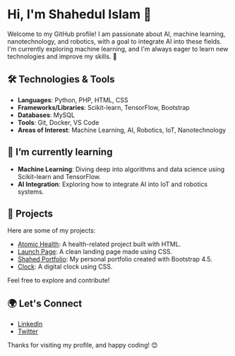 # Hi, I'm Shahedul Islam 👋

Welcome to my GitHub profile! I am passionate about AI, machine learning, nanotechnology, and robotics, with a goal to integrate AI into these fields. I'm currently exploring machine learning, and I'm always eager to learn new technologies and improve my skills. 🚀

## 🛠️ Technologies & Tools

- **Languages**: Python, PHP, HTML, CSS
- **Frameworks/Libraries**: Scikit-learn, TensorFlow, Bootstrap
- **Databases**: MySQL
- **Tools**: Git, Docker, VS Code
- **Areas of Interest**: Machine Learning, AI, Robotics, IoT, Nanotechnology

## 🌱 I’m currently learning

- **Machine Learning**: Diving deep into algorithms and data science using Scikit-learn and TensorFlow.
- **AI Integration**: Exploring how to integrate AI into IoT and robotics systems.

## 🚀 Projects

Here are some of my projects:

- [Atomic Health](https://github.com/devshahed/atomic-health): A health-related project built with HTML.
- [Launch Page](https://github.com/devshahed/launchpage): A clean landing page made using CSS.
- [Shahed Portfolio](https://github.com/devshahed/shahed): My personal portfolio created with Bootstrap 4.5.
- [Clock](https://github.com/devshahed/clock): A digital clock using CSS.
  
Feel free to explore and contribute!

## 🌍 Let's Connect

- [LinkedIn](https://www.linkedin.com/in/shahedul-islam/)
- [Twitter](https://twitter.com/devshahed)

Thanks for visiting my profile, and happy coding! 😊
